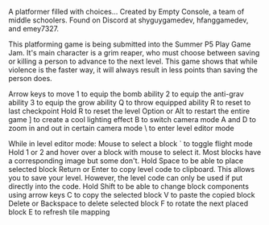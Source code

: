 A platformer filled with choices... Created by Empty Console, a team of middle schoolers. Found on Discord at shyguygamedev, hfanggamedev, and emey7327.

This platforming game is being submitted into the Summer P5 Play Game Jam. 
It's main character is a grim reaper, who must choose between saving or killing a person to advance to the next level.
This game shows that while violence is the faster way, it will always result in less points than saving the person does.

Arrow keys to move
1 to equip the bomb ability
2 to equip the anti-grav ability
3 to equip the grow ability
Q to throw equipped ability
R to reset to last checkpoint
Hold R to reset the level
Option or Alt to restart the entire game
] to create a cool lighting effect
B to switch camera mode
A and D to zoom in and out in certain camera mode
\ to enter level editor mode

While in level editor mode:
Mouse to select a block
` to toggle flight mode
Hold 1 or 2 and hover over a block with mouse to select it. Most blocks have a corresponding image but some don't.
Hold Space to be able to place selected block
Return or Enter to copy level code to clipboard. This allows you to save your level. However, the level code can only be used if put directly into the code.
Hold Shift to be able to change block components using arrow keys
C to copy the selected block
V to paste the copied block
Delete or Backspace to delete selected block
F to rotate the next placed block
E to refresh tile mapping
